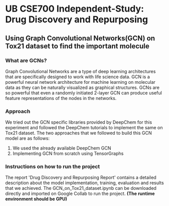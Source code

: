 # UB CSE700 Independent-Study: Drug Discovery and Repurposing
## Using Graph Convolutional Networks(GCN) on Tox21 dataset to find the important molecule
### What are GCNs?
Graph Convolutional Networks are a type of deep learning architectures that are specifically designed to work with life science data. GCN is a powerful neural network architecture for machine learning on molecular data as they can be naturally visualized as graphical structures. GCNs are so powerful that even a randomly initiated 2-layer GCN can produce useful feature representations of the nodes in the networks.

### Approach
We tried out the GCN specific libraries provided by DeepChem for this experiment and followed the DeepChem tutorials to implement the same on Tox21 dataset. The two approaches that we followed to build this GCN model are as follows:

1. We used the already available DeepChem GCN
2. Implementing GCN from scratch using TensorGraphs

### Instructions on how to run the project
The report 'Drug Discovery and Repurposing Report' contains a detailed description about the model implementation, training, evaluation and results that we achieved. The GCN_on_Tox21_dataset.ipynb can be downloaded directly and imported on Google Collab to run the project.
**(The runtime environment should be GPU)**
